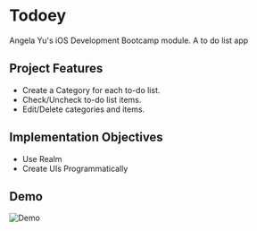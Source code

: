 # Todoey
Angela Yu's iOS Development Bootcamp module. A to do list app

## Project Features
- Create a Category for each to-do list.
- Check/Uncheck to-do list items.
- Edit/Delete categories and items.

## Implementation Objectives
- Use Realm 
- Create UIs Programmatically 

## Demo
![Demo](https://s9.gifyu.com/images/ezgif-1-2b364ba388.gif)
